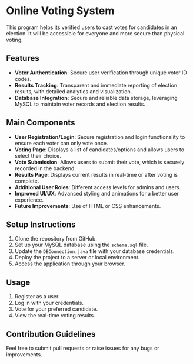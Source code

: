 # Online Voting System

This program helps its verified users to cast votes for candidates in an election. It will be accessible for everyone and more secure than physical voting.

## Features
- **Voter Authentication**: Secure user verification through unique voter ID codes.
- **Results Tracking**: Transparent and immediate reporting of election results, with detailed analytics and visualization.
- **Database Integration**: Secure and reliable data storage, leveraging MySQL to maintain voter records and election results.

## Main Components
- **User Registration/Login**: Secure registration and login functionality to ensure each voter can only vote once.
- **Voting Page**: Displays a list of candidates/options and allows users to select their choice.
- **Vote Submission**: Allows users to submit their vote, which is securely recorded in the backend.
- **Results Page**: Displays current results in real-time or after voting is complete.
- **Additional User Roles**: Different access levels for admins and users.
- **Improved UI/UX**: Advanced styling and animations for a better user experience.
- **Future Improvements**: Use of HTML or CSS enhancements.


## Setup Instructions
1. Clone the repository from GitHub.
2. Set up your MySQL database using the `schema.sql` file.
3. Update the `DBConnection.java` file with your database credentials.
4. Deploy the project to a server or local environment.
5. Access the application through your browser.

## Usage
1. Register as a user.
2. Log in with your credentials.
3. Vote for your preferred candidate.
4. View the real-time voting results.

## Contribution Guidelines
Feel free to submit pull requests or raise issues for any bugs or improvements.
